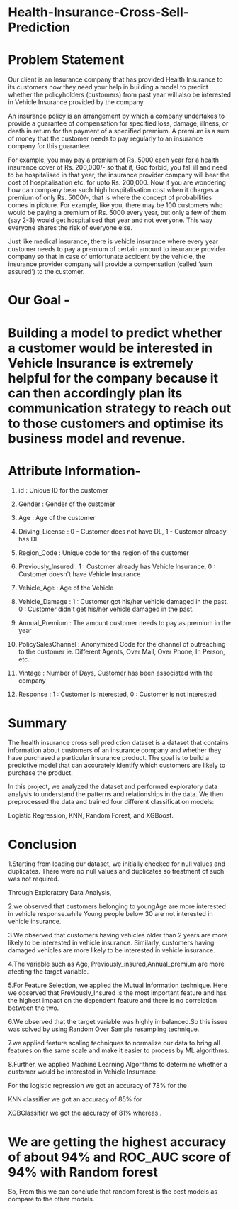 # Health-Insurance-Cross-Sell-Prediction

# Problem Statement

Our client is an Insurance company that has provided Health Insurance to its customers now they need your help in building a model to predict whether the policyholders (customers) from past year will also be interested in Vehicle Insurance provided by the company.

An insurance policy is an arrangement by which a company undertakes to provide a guarantee of compensation for specified loss, damage, illness, or death in return for the payment of a specified premium. A premium is a sum of money that the customer needs to pay regularly to an insurance company for this guarantee.

For example, you may pay a premium of Rs. 5000 each year for a health insurance cover of Rs. 200,000/- so that if, God forbid, you fall ill and need to be hospitalised in that year, the insurance provider company will bear the cost of hospitalisation etc. for upto Rs. 200,000. Now if you are wondering how can company bear such high hospitalisation cost when it charges a premium of only Rs. 5000/-, that is where the concept of probabilities comes in picture. For example, like you, there may be 100 customers who would be paying a premium of Rs. 5000 every year, but only a few of them (say 2-3) would get hospitalised that year and not everyone. This way everyone shares the risk of everyone else.

Just like medical insurance, there is vehicle insurance where every year customer needs to pay a premium of certain amount to insurance provider company so that in case of unfortunate accident by the vehicle, the insurance provider company will provide a compensation (called ‘sum assured’) to the customer.

# Our Goal -

# Building a model to predict whether a customer would be interested in Vehicle Insurance is extremely helpful for the company because it can then accordingly plan its communication strategy to reach out to those customers and optimise its business model and revenue.

 # Attribute Information-
 
 1. id : Unique ID for the customer

2. Gender : Gender of the customer

3. Age : Age of the customer

4. Driving_License : 0 - Customer does not have DL, 1 - Customer already has DL

5. Region_Code : Unique code for the region of the customer

6. Previously_Insured : 1 : Customer already has Vehicle Insurance, 0 : Customer doesn't have Vehicle Insurance

7. Vehicle_Age : Age of the Vehicle

8. Vehicle_Damage : 1 : Customer got his/her vehicle damaged in the past. 0 : Customer didn't get his/her vehicle damaged in the past.

9. Annual_Premium : The amount customer needs to pay as premium in the year

10. PolicySalesChannel : Anonymized Code for the channel of outreaching to the customer ie. Different Agents, Over Mail, Over Phone, In Person, etc.

11. Vintage : Number of Days, Customer has been associated with the company

12. Response : 1 : Customer is interested, 0 : Customer is not interested

# Summary

The health insurance cross sell prediction dataset is a dataset that contains information about customers of an insurance company and whether they have purchased a particular insurance product. The goal is to build a predictive model that can accurately identify which customers are likely to purchase the product.

In this project, we analyzed the dataset and performed exploratory data analysis to understand the patterns and relationships in the data. We then preprocessed the data and trained four different classification models:

Logistic Regression, KNN, Random Forest, and XGBoost.

# Conclusion 

1.Starting from loading our dataset, we initially checked for null values and duplicates. There were no null values and duplicates so treatment of such was not required.

Through Exploratory Data Analysis,

2.we observed that customers belonging to youngAge are more interested in vehicle response.while Young people below 30 are not interested in vehicle insurance.

3.We observed that customers having vehicles older than 2 years are more likely to be interested in vehicle insurance. Similarly, customers having damaged vehicles are more likely to be interested in vehicle insurance.

4.The variable such as Age, Previously_insured,Annual_premium are more afecting the target variable.

5.For Feature Selection, we applied the Mutual Information technique. Here we observed that Previously_Insured is the most important feature and has the highest impact on the dependent feature and there is no correlation between the two.

6.We observed that the target variable was highly imbalanced.So this issue was solved by using Random Over Sample resampling technique.

7.we applied feature scaling techniques to normalize our data to bring all features on the same scale and make it easier to process by ML algorithms.

8.Further, we applied Machine Learning Algorithms to determine whether a customer would be interested in Vehicle Insurance.

For the logistic regression we got an accuracy of 78% for the

KNN classifier we got an accuracy of 85% for

XGBClassifier we got the aacuracy of 81% whereas,.

# We are getting the highest accuracy of about 94% and ROC_AUC score of 94% with Random forest
So, From this we can conclude that random forest is the best models as compare to the other models.

